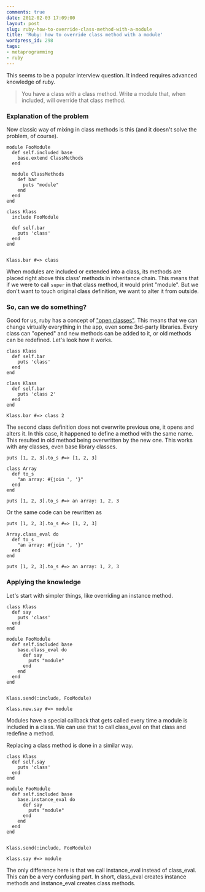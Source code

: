 ```yaml
---
comments: true
date: 2012-02-03 17:09:00
layout: post
slug: ruby-how-to-override-class-method-with-a-module
title: 'Ruby: how to override class method with a module'
wordpress_id: 298
tags:
- metaprogramming
- ruby
---
```


This seems to be a popular interview question. It indeed requires advanced knowledge of ruby.





> 
  
> 
> You have a class with a class method. Write a module that, when included, will override that class method.
> 
> 






### Explanation of the problem





Now classic way of mixing in class methods is this (and it doesn't solve the problem, of course).




    
    
    module FooModule
      def self.included base
        base.extend ClassMethods
      end
    
      module ClassMethods
        def bar
          puts "module"
        end
      end
    end
    
    class Klass
      include FooModule
    
      def self.bar
        puts 'class'
      end
    end
    
    
    Klass.bar #=> class
    





When modules are included or extended into a class, its methods are placed right above this class' methods in inheritance chain. This means that if we were to call `super` in that class method, it would print "module". But we don't want to touch original class definition, we want to alter it from outside.





### So, can we do something?





Good for us, ruby has a concept of ["open classes"](http://www.google.ru/search?ix=hca&sourceid=chrome&ie=UTF-8&q=ruby+open+classes). This means that we can change virtually everything in the app, even some 3rd-party libraries. Every class can "opened" and new methods can be added to it, or old methods can be redefined. Let's look how it works.




    
    
    class Klass
      def self.bar
        puts 'class'
      end
    end
    
    class Klass
      def self.bar
        puts 'class 2'
      end
    end
    
    Klass.bar #=> class 2
    





The second class definition does not overwrite previous one, it opens and alters it. In this case, it happened to define a method with the same name. This resulted in old method being overwritten by the new one. This works with any classes, even base library classes.




    
    
    puts [1, 2, 3].to_s #=> [1, 2, 3]
    
    class Array
      def to_s
        "an array: #{join ', '}"
      end
    end
    
    puts [1, 2, 3].to_s #=> an array: 1, 2, 3
    





Or the same code can be rewritten as




    
    
    puts [1, 2, 3].to_s #=> [1, 2, 3]
    
    Array.class_eval do
      def to_s
        "an array: #{join ', '}"
      end
    end
    
    puts [1, 2, 3].to_s #=> an array: 1, 2, 3
    





### Applying the knowledge





Let's start with simpler things, like overriding an instance method.




    
    
    class Klass
      def say
        puts 'class'
      end
    end
    
    module FooModule
      def self.included base
        base.class_eval do
          def say
            puts "module"
          end
        end
      end
    end
    
    
    Klass.send(:include, FooModule)
    
    Klass.new.say #=> module
    





Modules have a special callback that gets called every time a module is included in a class. We can use that to call class_eval on that class and redefine a method.





Replacing a class method is done in a similar way.




    
    
    class Klass
      def self.say
        puts 'class'
      end
    end
    
    module FooModule
      def self.included base
        base.instance_eval do
          def say
            puts "module"
          end
        end
      end
    end
    
    
    Klass.send(:include, FooModule)
    
    Klass.say #=> module
    





The only difference here is that we call instance_eval instead of class_eval. This can be a very confusing part. In short, class_eval creates instance methods and instance_eval creates class methods.



